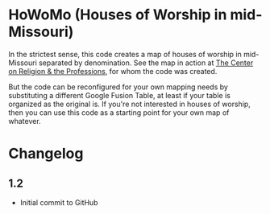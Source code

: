

# HoWoMo (Houses of Worship in mid-Missouri) #

In the strictest sense, this code creates a map of houses of worship
in mid-Missouri separated by denomination. See the map in action at
[The Center on Religion & the Professions][1], for whom the code was
created.

But the code can be reconfigured for your own mapping needs by
substituting a different Google Fusion Table, at least if your table
is organized as the original is. If you're not interested in houses of
worship, then you can use this code as a starting point for your own
map of whatever.



# Changelog #

## 1.2 ##

* Initial commit to GitHub



[1]: http://www.religionandprofessions.org/area-houses-of-worship/
